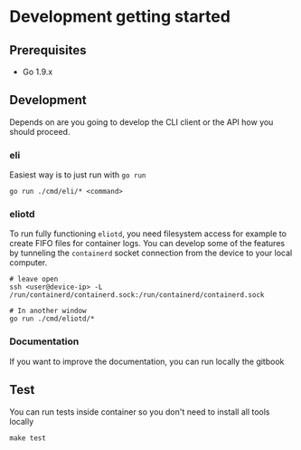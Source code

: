 # Development getting started
## Prerequisites
- Go 1.9.x

## Development
Depends on are you going to develop the CLI client or the API how you should proceed.

### eli
Easiest way is to just run with `go run`
```
go run ./cmd/eli/* <command>
```

### eliotd
To run fully functioning `eliotd`, you need filesystem access for example to create FIFO files for container logs.
You can develop some of the features by tunneling the `containerd` socket connection from the device to your local computer.

```
# leave open
ssh <user@device-ip> -L /run/containerd/containerd.sock:/run/containerd/containerd.sock

# In another window
go run ./cmd/eliotd/* 
```

### Documentation
If you want to improve the documentation, you can run locally the gitbook 

## Test
You can run tests inside container so you don't need to install all tools locally
```
make test
```